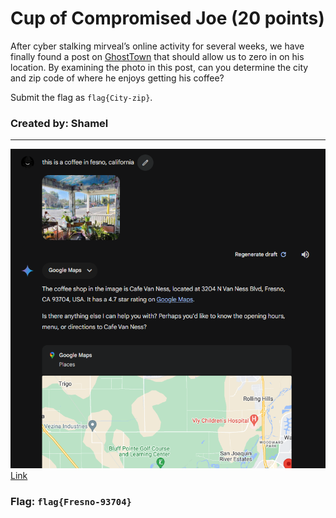 <h1> Cup of Compromised Joe (20 points)</h1>
<p> After cyber stalking mirveal’s online activity for several weeks, we have finally found a post on <a href="https://ghosttown.deadface.io/t/cup-of-compromised-joe">GhostTown</a> that should allow us to zero in on his location. By examining the photo in this post, can you determine the city and zip code of where he enjoys getting his coffee?</p>
<p>Submit the flag as <code>flag{City-zip}</code>.</p>
<h3> Created by: <b>Shamel</b></h3>
<hr>
<img src="../imgs/osintcoc1.png">
<a href="https://www.google.com/maps?cid=10771218035802263846"> Link </a>

<h3>Flag: <code>flag{Fresno-93704}</code></h3>
